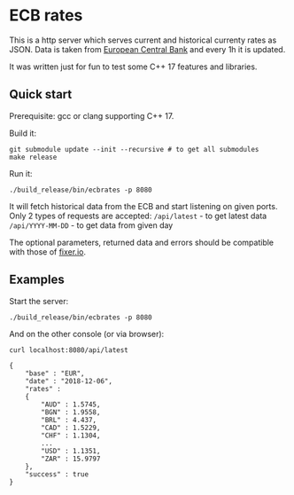# ECB rates

This is a http server which serves current and historical currenty rates as JSON. Data is taken from [European Central Bank](https://www.ecb.europa.eu/stats/eurofxref/) and every 1h it is updated.

It was written just for fun to test some C++ 17 features and libraries.

## Quick start

Prerequisite: gcc or clang supporting C++ 17.

Build it:

```
git submodule update --init --recursive # to get all submodules
make release
```

Run it:
```
./build_release/bin/ecbrates -p 8080
```

It will fetch historical data from the ECB and start listening on given ports. Only 2 types of requests are accepted:
`/api/latest` - to get latest data
`/api/YYYY-MM-DD` - to get data from given day

The optional parameters, returned data and errors should be compatible with those of [fixer.io](https://fixer.io/documentation).

## Examples

Start the server:
```
./build_release/bin/ecbrates -p 8080
```

And on the other console (or via browser):
```
curl localhost:8080/api/latest

{
	"base" : "EUR",
	"date" : "2018-12-06",
	"rates" : 
	{
		"AUD" : 1.5745,
		"BGN" : 1.9558,
		"BRL" : 4.437,
		"CAD" : 1.5229,
		"CHF" : 1.1304,
        ...
		"USD" : 1.1351,
		"ZAR" : 15.9797
	},
	"success" : true
}
```

